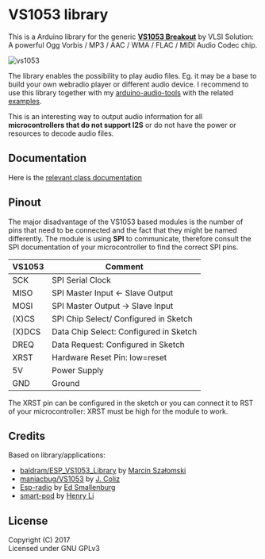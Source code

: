 # VS1053 library

This is a Arduino library for the generic **[VS1053 Breakout](https://www.vlsi.fi/en/products/vs1053.html)** by VLSI Solution:
A powerful Ogg Vorbis / MP3 / AAC / WMA / FLAC / MIDI Audio Codec chip.<br/>

![vs1053](https://pschatzmann.github.io/arduino-vs1053/doc/vs1053.jpg)


The library enables the possibility to play audio files. Eg. it may be a base to build your own webradio player or different audio device. I recommend to use this library together with my [arduino-audio-tools](https://github.com/pschatzmann/arduino-audio-tools) with the related [examples](https://github.com/pschatzmann/arduino-audio-tools/tree/main/examples/examples-vs1053).

This is an interesting way to output audio information for all __microcontrollers that do not support I2S__ or do not have the power or resources to decode audio files.

## Documentation

Here is the [relevant class documentation](https://pschatzmann.github.io/arduino-vs1053/doc/html/struct_v_s1053.html)

## Pinout

The major disadvantage of the VS1053 based modules is the number of pins that need to be connected and the fact that they might be named differently. The module is using __SPI__ to communicate, therefore consult the SPI documentation of your microcontroller to find the correct SPI pins.


|  VS1053  |   Comment                                   |
|----------|---------------------------------------------|
| SCK      | SPI Serial Clock                            |
| MISO     | SPI Master Input ← Slave Output             |
| MOSI     | SPI Master Output → Slave Input             |
| (X)CS    | SPI Chip Select/ Configured in Sketch       |
| (X)DCS   | Data Chip Select: Configured in Sketch      |
| DREQ     | Data Request: Configured in Sketch          |
| XRST     | Hardware Reset Pin: low=reset               |
| 5V       | Power Supply                                |
| GND      | Ground                                      |

The XRST pin can be configured in the sketch or you can connect it to RST of your microcontroller: XRST must be high for the module to work.


## Credits

Based on library/applications:
* [baldram/ESP_VS1053_Library](https://github.com/baldram/ESP_VS1053_Library) by [Marcin Szałomski](https://github.com/baldram)
* [maniacbug/VS1053](https://github.com/maniacbug/VS1053) by [J. Coliz](https://github.com/maniacbug)
* [Esp-radio](https://github.com/Edzelf/Esp-radio) by [Ed Smallenburg](https://github.com/Edzelf)
* [smart-pod](https://github.com/MagicCube/smart-pod) by [Henry Li](https://github.com/MagicCube)

## License

Copyright (C) 2017<br/>
Licensed under GNU GPLv3
